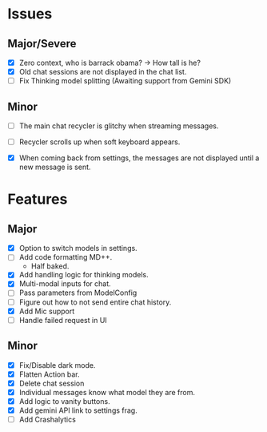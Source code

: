 # Issues

## Major/Severe
- [x] Zero context, who is barrack obama? -> How tall is he?
- [x] Old chat sessions are not displayed in the chat list.
- [ ] Fix Thinking model splitting (Awaiting support from Gemini SDK)

## Minor
- [ ] The main chat recycler is glitchy when streaming messages.
- [ ] Recycler scrolls up when soft keyboard appears.
- [x] When coming back from settings, the messages are not displayed until a new message is sent.


# Features

## Major
- [x] Option to switch models in settings.
- [ ] Add code formatting MD++.
  - Half baked.
- [x] Add handling logic for thinking models.
- [x] Multi-modal inputs for chat.
- [ ] Pass parameters from ModelConfig
- [ ] Figure out how to not send entire chat history.
- [x] Add Mic support
- [ ] Handle failed request in UI

## Minor
- [x] Fix/Disable dark mode.
- [x] Flatten Action bar.
- [x] Delete chat session
- [x] Individual messages know what model they are from.
- [x] Add logic to vanity buttons.
- [x] Add gemini API link to settings frag.
- [ ] Add Crashalytics
